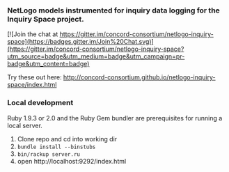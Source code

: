 ### NetLogo models instrumented for inquiry data logging for the Inquiry Space project.

[![Join the chat at https://gitter.im/concord-consortium/netlogo-inquiry-space](https://badges.gitter.im/Join%20Chat.svg)](https://gitter.im/concord-consortium/netlogo-inquiry-space?utm_source=badge&utm_medium=badge&utm_campaign=pr-badge&utm_content=badge)

Try these out here: http://concord-consortium.github.io/netlogo-inquiry-space/index.html

### Local development

Ruby 1.9.3 or 2.0 and the Ruby Gem bundler are prerequisites for running a local server.

1. Clone repo and cd into working dir
2. `bundle install --binstubs`
3. `bin/rackup server.ru`
4. open http://localhost:9292/index.html
